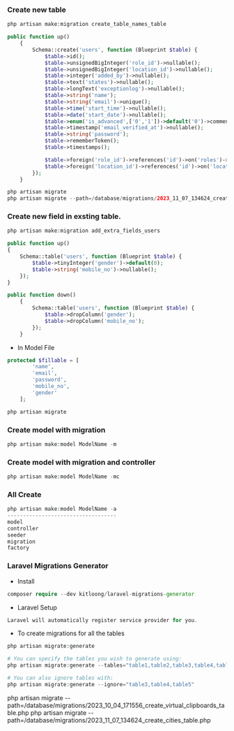 ### Create new table
```php
php artisan make:migration create_table_names_table
```
```php
public function up()
    {
        Schema::create('users', function (Blueprint $table) {
            $table->id();
            $table->unsignedBigInteger('role_id')->nullable();
            $table->unsignedBigInteger('location_id')->nullable();
            $table->integer('added_by')->nullable();
            $table->text('states')->nullable();
            $table->longText('exceptionlog')->nullable();
            $table->string('name');
            $table->string('email')->unique();
            $table->time('start_time')->nullable();
            $table->date('start_date')->nullable();
            $table->enum('is_advanced',['0','1'])->default('0')->comment("0=not advanced, 1=is advanced");
            $table->timestamp('email_verified_at')->nullable();
            $table->string('password');
            $table->rememberToken();
            $table->timestamps();

            $table->foreign('role_id')->references('id')->on('roles')->onDelete('cascade');
            $table->foreign('location_id')->references('id')->on('locations')->onDelete('cascade');
        });
    }

```
```php
php artisan migrate
php artisan migrate --path=/database/migrations/2023_11_07_134624_create_cities_table.php
```


### Create new field in exsting table.
```php
php artisan make:migration add_extra_fields_users
```
```php
public function up()
{
    Schema::table('users', function (Blueprint $table) {
        $table->tinyInteger('gender')->default(0);
        $table->string('mobile_no')->nullable();
    });
}
```
```php
public function down()
    {
        Schema::table('users', function (Blueprint $table) {
            $table->dropColumn('gender');
            $table->dropColumn('mobile_no');
        });
    }
```
* In Model File
```php
protected $fillable = [
        'name',
        'email',
        'password',
        'mobile_no',
        'gender'
    ];
```
```php
php artisan migrate
```




### Create model with migration
```php
php artisan make:model ModelName -m
```

### Create model with migration and controller
```php
php artisan make:model ModelName -mc
```

### All Create
```php
php artisan make:model ModelName -a
-----------------------------------
model
controller
seeder
migration
factory
```


### Laravel Migrations Generator
* Install
```php
composer require --dev kitloong/laravel-migrations-generator
```

* Laravel Setup
```php
Laravel will automatically register service provider for you.
```

* To create migrations for all the tables
```php
php artisan migrate:generate

# You can specify the tables you wish to generate using:
php artisan migrate:generate --tables="table1,table2,table3,table4,table5"

# You can also ignore tables with:
php artisan migrate:generate --ignore="table3,table4,table5"
```



php artisan migrate --path=/database/migrations/2023_10_04_171556_create_virtual_clipboards_table.php
php artisan migrate --path=/database/migrations/2023_11_07_134624_create_cities_table.php


